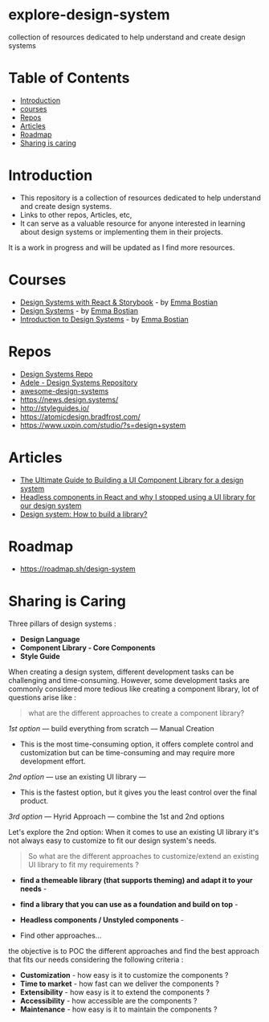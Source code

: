 # explore-design-system

collection of resources dedicated to help understand and create design systems

# Table of Contents

- [Introduction](#introduction)
- [courses](#courses)
- [Repos](#repos)
- [Articles](#articles)
- [Roadmap](#roadmap)
- [Sharing is caring](#sharing-is-caring)

# Introduction

- This repository is a collection of resources dedicated to help understand and create design systems.
- Links to other repos, Articles, etc,
- It can serve as a valuable resource for anyone interested in learning about design systems or implementing them in their projects.

It is a work in progress and will be updated as I find more resources.

# Courses

- [Design Systems with React & Storybook](https://frontendmasters.com/courses/design-systems/) - by [Emma Bostian](https://twitter.com/emmabostian)
- [Design Systems](https://static.frontendmasters.com/resources/2020-03-12-design-systems-storybook/design-systems-formatted.pdf) - by [Emma Bostian](https://twitter.com/emmabostian)
- [Introduction to Design Systems](https://fem-design-systems.netlify.app/) - by [Emma Bostian](https://twitter.com/emmabostian)

# Repos

- [Design Systems Repo](https://designsystemsrepo.com/)
- [Adele - Design Systems Repository](https://adele.uxpin.com/)
- [awesome-design-systems](https://github.com/alexpate/awesome-design-systems)
- https://news.design.systems/
- http://styleguides.io/
- https://atomicdesign.bradfrost.com/
- https://www.uxpin.com/studio/?s=design+system
  
# Articles

- [The Ultimate Guide to Building a UI Component Library for a design system](https://www.telerik.com/blogs/ultimate-guide-to-building-ui-component-library-part-1-plan)
- [Headless components in React and why I stopped using a UI library for our design system](https://medium.com/@nirbenyair/headless-components-in-react-and-why-i-stopped-using-ui-libraries-a8208197c268)
- [Design system: How to build a library?](https://bootcamp.uxdesign.cc/design-system-how-to-build-a-library-637c066a64df)

# Roadmap

- https://roadmap.sh/design-system

# Sharing is Caring

Three pillars of design systems :

- **Design Language**
- **Component Library - Core Components**
- **Style Guide**

When creating a design system, different development tasks can be challenging and time-consuming. However, some development tasks are commonly considered more tedious like creating a component library, lot of questions arise like :

> what are the different approaches to create a component library?

_1st option_ — build everything from scratch — Manual Creation

- This is the most time-consuming option, it offers complete control and customization but can be time-consuming and may require more development effort.

_2nd option_ — use an existing UI library —

- This is the fastest option, but it gives you the least control over the final product.

_3rd option_ — Hyrid Approach — combine the 1st and 2nd options

Let's explore the 2nd option:
When it comes to use an existing UI library it's not always easy to customize to fit our design system's needs.

> So what are the different approaches to customize/extend an existing UI library to fit my requirements ?

- **find a themeable library (that supports theming) and adapt it to your needs** -
- **find a library that you can use as a foundation and build on top** -
- **Headless components / Unstyled components** -

- Find other approaches...

the objective is to POC the different approaches and find the best approach that fits our needs considering the following criteria :

- **Customization** - how easy is it to customize the components ?
- **Time to market** - how fast can we deliver the components ?
- **Extensibility** - how easy is it to extend the components ?
- **Accessibility** - how accessible are the components ?
- **Maintenance** - how easy is it to maintain the components ?
